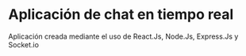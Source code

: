 # Aplicación de chat en tiempo real

Aplicación creada mediante el uso de React.Js, Node.Js, Express.Js y Socket.io
